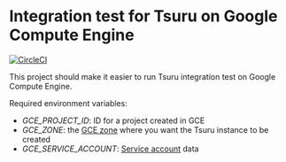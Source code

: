 # Integration test for Tsuru on Google Compute Engine

[![CircleCI](https://circleci.com/gh/tsuru/integration_gce.svg?style=svg)](https://circleci.com/gh/tsuru/integration_gce)

This project should make it easier to run Tsuru integration test on Google Compute Engine.

Required environment variables:

- *GCE_PROJECT_ID*: ID for a project created in GCE
- *GCE_ZONE*: the [GCE zone](https://cloud.google.com/compute/docs/regions-zones/regions-zones) where you want the Tsuru instance to be created
- *GCE_SERVICE_ACCOUNT*: [Service account](https://cloud.google.com/compute/docs/access/service-accounts) data
